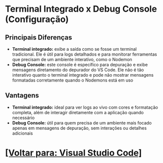 # Terminal Integrado x Debug Console (Configuração)

## Principais Diferenças

- **Terminal integrado:** exibe a saída como se fosse um terminal tradicional. Ele é útil para logs detalhados e para monitorar ferramentas que precisam de um ambiente interativo, como o Nodemon
- **Debug Console:** este console é específico para depuração e exibe mensagens diretamento do depurador do VS Code. Ele não é tão interativo quanto o terminal integrado e pode não mostrar mensagens formatadas corretamente quando o Nodemons está em uso

## Vantagens

- **Terminal integrado:** ideal para ver logs ao vivo com cores e formatação completa, além de interagir diretamente com a aplicação quando necessário
- **Debug Console:** útil para quem precisa de um ambiente mais focado apenas em mensagens de depuração, sem interações ou detalhes adicionais

# [[Voltar para: Visual Studio Code]](./1-vs-code.md)